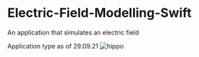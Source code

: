 # Electric-Field-Modelling-Swift
An application that simulates an electric field

Application type as of 29.09.21
![hippo](https://media3.giphy.com/media/aUovxH8Vf9qDu/giphy.gif)
